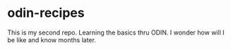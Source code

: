 # odin-recipes

This is my second repo. Learning the basics thru ODIN. I wonder how will I be like and know months later.